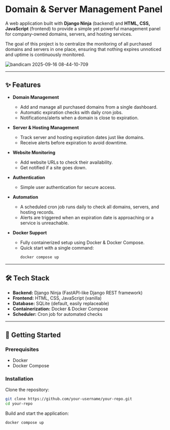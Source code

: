 # Domain & Server Management Panel  

A web application built with **Django Ninja** (backend) and **HTML, CSS, JavaScript** (frontend) to provide a simple yet powerful management panel for company-owned domains, servers, and hosting services.  

The goal of this project is to centralize the monitoring of all purchased domains and servers in one place, ensuring that nothing expires unnoticed and uptime is continuously monitored.  

![bandicam 2025-09-16 08-44-10-709](https://github.com/user-attachments/assets/69d895a5-9603-4eb3-8b38-a27c2d4580a2)

---

## ✨ Features  

- **Domain Management**  
  - Add and manage all purchased domains from a single dashboard.  
  - Automatic expiration checks with daily cron jobs.  
  - Notifications/alerts when a domain is close to expiration.  

- **Server & Hosting Management**  
  - Track server and hosting expiration dates just like domains.  
  - Receive alerts before expiration to avoid downtime.  

- **Website Monitoring**  
  - Add website URLs to check their availability.  
  - Get notified if a site goes down.  

- **Authentication**  
  - Simple user authentication for secure access.  

- **Automation**  
  - A scheduled cron job runs daily to check all domains, servers, and hosting records.  
  - Alerts are triggered when an expiration date is approaching or a service is unreachable.  

- **Docker Support**  
  - Fully containerized setup using Docker & Docker Compose.  
  - Quick start with a single command:  
    ```bash
    docker compose up
    ```

---

## 🛠️ Tech Stack  

- **Backend:** Django Ninja (FastAPI-like Django REST framework)  
- **Frontend:** HTML, CSS, JavaScript (vanilla)  
- **Database:** SQLite (default, easily replaceable)  
- **Containerization:** Docker & Docker Compose  
- **Scheduler:** Cron job for automated checks  

---

## 🚀 Getting Started  

### Prerequisites  
- Docker  
- Docker Compose  

### Installation  
Clone the repository:  
```bash
git clone https://github.com/your-username/your-repo.git
cd your-repo
```
Build and start the application:
```docker
docker compose up
```
